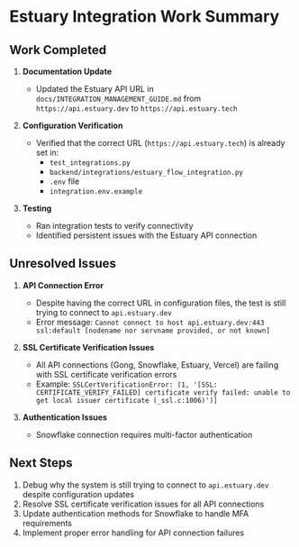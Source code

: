 # Estuary Integration Work Summary

## Work Completed

1. **Documentation Update**
   - Updated the Estuary API URL in `docs/INTEGRATION_MANAGEMENT_GUIDE.md` from `https://api.estuary.dev` to `https://api.estuary.tech`

2. **Configuration Verification**
   - Verified that the correct URL (`https://api.estuary.tech`) is already set in:
     - `test_integrations.py`
     - `backend/integrations/estuary_flow_integration.py`
     - `.env` file
     - `integration.env.example`

3. **Testing**
   - Ran integration tests to verify connectivity
   - Identified persistent issues with the Estuary API connection

## Unresolved Issues

1. **API Connection Error**
   - Despite having the correct URL in configuration files, the test is still trying to connect to `api.estuary.dev`
   - Error message: `Cannot connect to host api.estuary.dev:443 ssl:default [nodename nor servname provided, or not known]`

2. **SSL Certificate Verification Issues**
   - All API connections (Gong, Snowflake, Estuary, Vercel) are failing with SSL certificate verification errors
   - Example: `SSLCertVerificationError: (1, '[SSL: CERTIFICATE_VERIFY_FAILED] certificate verify failed: unable to get local issuer certificate (_ssl.c:1006)')]`

3. **Authentication Issues**
   - Snowflake connection requires multi-factor authentication

## Next Steps

1. Debug why the system is still trying to connect to `api.estuary.dev` despite configuration updates
2. Resolve SSL certificate verification issues for all API connections
3. Update authentication methods for Snowflake to handle MFA requirements
4. Implement proper error handling for API connection failures
